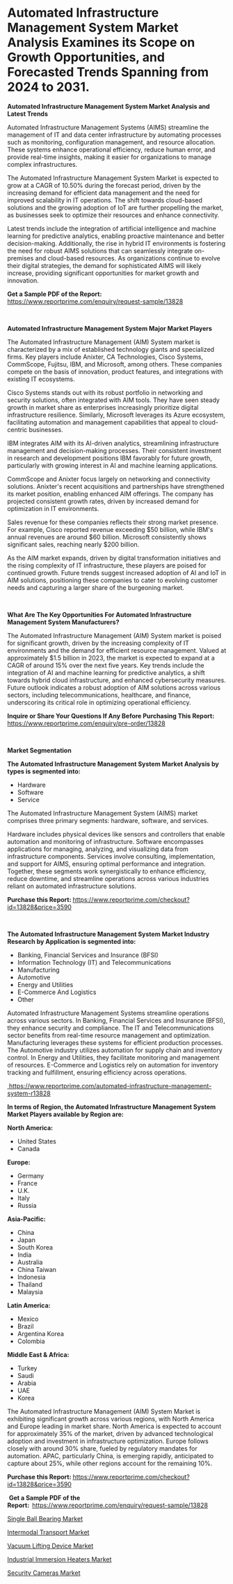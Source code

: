 <p><h1>Automated Infrastructure Management System Market Analysis Examines its Scope on Growth Opportunities, and Forecasted Trends Spanning from 2024 to 2031.</h1></p><p><strong>Automated Infrastructure Management System Market Analysis and Latest Trends</strong></p>
<p><p>Automated Infrastructure Management Systems (AIMS) streamline the management of IT and data center infrastructure by automating processes such as monitoring, configuration management, and resource allocation. These systems enhance operational efficiency, reduce human error, and provide real-time insights, making it easier for organizations to manage complex infrastructures.</p><p>The Automated Infrastructure Management System Market is expected to grow at a CAGR of 10.50% during the forecast period, driven by the increasing demand for efficient data management and the need for improved scalability in IT operations. The shift towards cloud-based solutions and the growing adoption of IoT are further propelling the market, as businesses seek to optimize their resources and enhance connectivity.</p><p>Latest trends include the integration of artificial intelligence and machine learning for predictive analytics, enabling proactive maintenance and better decision-making. Additionally, the rise in hybrid IT environments is fostering the need for robust AIMS solutions that can seamlessly integrate on-premises and cloud-based resources. As organizations continue to evolve their digital strategies, the demand for sophisticated AIMS will likely increase, providing significant opportunities for market growth and innovation.</p></p>
<p><strong>Get a Sample PDF of the Report:&nbsp;</strong> <a href="https://www.reportprime.com/enquiry/request-sample/13828?utm_campaign=62&utm_medium=2&utm_source=Github&utm_content=ia&utm_term=29112024&utm_id=automated-infrastructure-management-system">https://www.reportprime.com/enquiry/request-sample/13828</a></p>
<p>&nbsp;</p>
<p><strong>Automated Infrastructure Management System Major Market Players</strong></p>
<p><p>The Automated Infrastructure Management (AIM) System market is characterized by a mix of established technology giants and specialized firms. Key players include Anixter, CA Technologies, Cisco Systems, CommScope, Fujitsu, IBM, and Microsoft, among others. These companies compete on the basis of innovation, product features, and integrations with existing IT ecosystems.</p><p>Cisco Systems stands out with its robust portfolio in networking and security solutions, often integrated with AIM tools. They have seen steady growth in market share as enterprises increasingly prioritize digital infrastructure resilience. Similarly, Microsoft leverages its Azure ecosystem, facilitating automation and management capabilities that appeal to cloud-centric businesses.</p><p>IBM integrates AIM with its AI-driven analytics, streamlining infrastructure management and decision-making processes. Their consistent investment in research and development positions IBM favorably for future growth, particularly with growing interest in AI and machine learning applications.</p><p>CommScope and Anixter focus largely on networking and connectivity solutions. Anixter's recent acquisitions and partnerships have strengthened its market position, enabling enhanced AIM offerings. The company has projected consistent growth rates, driven by increased demand for optimization in IT environments.</p><p>Sales revenue for these companies reflects their strong market presence. For example, Cisco reported revenue exceeding $50 billion, while IBM's annual revenues are around $60 billion. Microsoft consistently shows significant sales, reaching nearly $200 billion. </p><p>As the AIM market expands, driven by digital transformation initiatives and the rising complexity of IT infrastructure, these players are poised for continued growth. Future trends suggest increased adoption of AI and IoT in AIM solutions, positioning these companies to cater to evolving customer needs and capturing a larger share of the burgeoning market.</p></p>
<p>&nbsp;</p>
<p><strong>What Are The Key Opportunities For Automated Infrastructure Management System Manufacturers?</strong></p>
<p><p>The Automated Infrastructure Management (AIM) System market is poised for significant growth, driven by the increasing complexity of IT environments and the demand for efficient resource management. Valued at approximately $1.5 billion in 2023, the market is expected to expand at a CAGR of around 15% over the next five years. Key trends include the integration of AI and machine learning for predictive analytics, a shift towards hybrid cloud infrastructure, and enhanced cybersecurity measures. Future outlook indicates a robust adoption of AIM solutions across various sectors, including telecommunications, healthcare, and finance, underscoring its critical role in optimizing operational efficiency.</p></p>
<p><strong>Inquire or Share Your Questions If Any Before Purchasing This Report:</strong> <a href="https://www.reportprime.com/enquiry/pre-order/13828?utm_campaign=62&utm_medium=2&utm_source=Github&utm_content=ia&utm_term=29112024&utm_id=automated-infrastructure-management-system">https://www.reportprime.com/enquiry/pre-order/13828</a></p>
<p>&nbsp;</p>
<p><strong>Market Segmentation</strong></p>
<p><strong>The Automated Infrastructure Management System Market Analysis by types is segmented into:</strong></p>
<p><ul><li>Hardware</li><li>Software</li><li>Service</li></ul></p>
<p><p>The Automated Infrastructure Management System (AIMS) market comprises three primary segments: hardware, software, and services. </p><p>Hardware includes physical devices like sensors and controllers that enable automation and monitoring of infrastructure. Software encompasses applications for managing, analyzing, and visualizing data from infrastructure components. Services involve consulting, implementation, and support for AIMS, ensuring optimal performance and integration. Together, these segments work synergistically to enhance efficiency, reduce downtime, and streamline operations across various industries reliant on automated infrastructure solutions.</p></p>
<p><strong>Purchase this Report:&nbsp;</strong><a href="https://www.reportprime.com/checkout?id=13828&price=3590&utm_campaign=62&utm_medium=2&utm_source=Github&utm_content=ia&utm_term=29112024&utm_id=automated-infrastructure-management-system">https://www.reportprime.com/checkout?id=13828&price=3590</a></p>
<p>&nbsp;</p>
<p><strong>The Automated Infrastructure Management System Market Industry Research by Application is segmented into:</strong></p>
<p><ul><li>Banking, Financial Services and Insurance (BFSI)</li><li>Information Technology (IT) and Telecommunications</li><li>Manufacturing</li><li>Automotive</li><li>Energy and Utilities</li><li>E-Commerce And Logistics</li><li>Other</li></ul></p>
<p><p>Automated Infrastructure Management Systems streamline operations across various sectors. In Banking, Financial Services and Insurance (BFSI), they enhance security and compliance. The IT and Telecommunications sector benefits from real-time resource management and optimization. Manufacturing leverages these systems for efficient production processes. The Automotive industry utilizes automation for supply chain and inventory control. In Energy and Utilities, they facilitate monitoring and management of resources. E-Commerce and Logistics rely on automation for inventory tracking and fulfillment, ensuring efficiency across operations.</p></p>
<p><a href="https://www.reportprime.com/automated-infrastructure-management-system-r13828?utm_campaign=62&utm_medium=2&utm_source=Github&utm_content=ia&utm_term=29112024&utm_id=automated-infrastructure-management-system">&nbsp;https://www.reportprime.com/automated-infrastructure-management-system-r13828</a></p>
<p><strong>In terms of Region, the Automated Infrastructure Management System Market Players available by Region are:</strong></p>
<p>
    <p> <strong> North America: </strong>
        <ul>
            <li>United States</li>
            <li>Canada</li>
        </ul>
        </p> 
    <p> <strong> Europe: </strong>
        <ul>
            <li>Germany</li>
            <li>France</li>
            <li>U.K.</li>
            <li>Italy</li>
            <li>Russia</li>
        </ul>
        </p> 
    <p> <strong> Asia-Pacific: </strong>
        <ul>
            <li>China</li>
            <li>Japan</li>
            <li>South Korea</li>
            <li>India</li>
            <li>Australia</li>
            <li>China Taiwan</li>
            <li>Indonesia</li>
            <li>Thailand</li>
            <li>Malaysia</li>
        </ul>
        </p> 
    <p> <strong> Latin America: </strong>
        <ul>
            <li>Mexico</li>
            <li>Brazil</li>
            <li>Argentina Korea</li>
            <li>Colombia</li>
        </ul>
        </p> 
    <p> <strong> Middle East & Africa: </strong>
        <ul>
            <li>Turkey</li>
            <li>Saudi</li>
            <li>Arabia</li>
            <li>UAE</li>
            <li>Korea</li>
        </ul>
    </p>
    </p>
<p><p>The Automated Infrastructure Management (AIM) System Market is exhibiting significant growth across various regions, with North America and Europe leading in market share. North America is expected to account for approximately 35% of the market, driven by advanced technological adoption and investment in infrastructure optimization. Europe follows closely with around 30% share, fueled by regulatory mandates for automation. APAC, particularly China, is emerging rapidly, anticipated to capture about 25%, while other regions account for the remaining 10%.</p></p>
<p><strong>Purchase this Report: </strong><a href="https://www.reportprime.com/checkout?id=13828&price=3590&utm_campaign=62&utm_medium=2&utm_source=Github&utm_content=ia&utm_term=29112024&utm_id=automated-infrastructure-management-system">https://www.reportprime.com/checkout?id=13828&price=3590</a></p>
<p>&nbsp;<strong>Get a Sample PDF of the Report:&nbsp;&nbsp;</strong><a href="https://www.reportprime.com/enquiry/request-sample/13828?utm_campaign=62&utm_medium=2&utm_source=Github&utm_content=ia&utm_term=29112024&utm_id=automated-infrastructure-management-system">https://www.reportprime.com/enquiry/request-sample/13828</a></p>
<p><strong></strong></p>
<p><p><a href="https://www.linkedin.com/pulse/evaluating-single-ball-bearing-market-trends-growth-opportunities-3z76e?utm_campaign=62&utm_medium=2&utm_source=Github&utm_content=ia&utm_term=29112024&utm_id=automated-infrastructure-management-system">Single Ball Bearing Market</a></p><p><a href="https://github.com/SanjidaMahmud54/Market-Research-Report-List-1/blob/main/intermodal-transport-market.md?utm_campaign=62&utm_medium=2&utm_source=Github&utm_content=ia&utm_term=29112024&utm_id=automated-infrastructure-management-system">Intermodal Transport Market</a></p><p><a href="https://issuu.com/reportprime-2/docs/vacuum-lifting-device-market-size-2030.pptx?utm_campaign=62&utm_medium=2&utm_source=Github&utm_content=ia&utm_term=29112024&utm_id=automated-infrastructure-management-system">Vacuum Lifting Device Market</a></p><p><a href="https://issuu.com/reportprime-2/docs/industrial-immersion-heaters-market-size-2030.pptx?utm_campaign=62&utm_medium=2&utm_source=Github&utm_content=ia&utm_term=29112024&utm_id=automated-infrastructure-management-system">Industrial Immersion Heaters Market</a></p><p><a href="https://www.linkedin.com/pulse/security-cameras-revenue-growth-report-2024-2031-hannibex-ug1lf?utm_campaign=62&utm_medium=2&utm_source=Github&utm_content=ia&utm_term=29112024&utm_id=automated-infrastructure-management-system">Security Cameras Market</a></p></p>